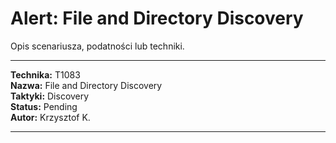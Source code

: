 # Alert: File and Directory Discovery

Opis scenariusza, podatności lub techniki.

---

**Technika:** T1083  
**Nazwa:** File and Directory Discovery  
**Taktyki:** Discovery  
**Status:** Pending  
**Autor:** Krzysztof K.  

---

<!--
Tactics: Discovery
Technique ID: T1083
Technique Name: File and Directory Discovery
Status: Pending
--> 
